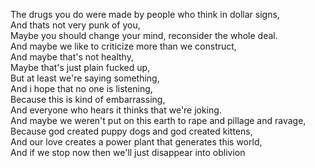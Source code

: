 The drugs you do were made by people who think in dollar signs,  
And thats not very punk of you,  
Maybe you should change your mind, reconsider the whole deal.  
And maybe we like to criticize more than we construct,  
And maybe that's not healthy,  
Maybe that's just plain fucked up,  
But at least we're saying something,  
And i hope that no one is listening,  
Because this is kind of embarrassing,  
And everyone who hears it thinks that we're joking.  
And maybe we weren't put on this earth to rape and pillage and ravage,  
Because god created puppy dogs and god created kittens,  
And our love creates a power plant that generates this world,  
And if we stop now then we'll just disappear into oblivion